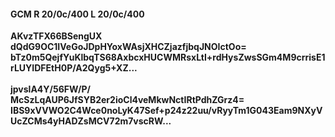#### GCM R 20/0c/400 L 20/0c/400
**AKvzTFX66BSengUX**<br/>**dQdG9OC1IVeGoJDpHYoxWAsjXHCZjazfjbqJNOIctOo=**<br/>**bTz0m5QejfYuKlbqTS68AxbcxHUCWMRsxLtI+rdHysZwsSGm4M9crrisE1rLUYIDFEtH0P/A2Qyg5+XZ...**<br/><br/>
**jpvslA4Y/56FW/P/**<br/>**McSzLqAUP6JfSYB2er2ioCl4veMkwNctIRtPdhZGrz4=**<br/>**IBS9xVVWO2C4Wce0noLyK47Sef+p24z22uu/vRyyTm1G043Eam9NXyVUcZCMs4yHADZsMCV72m7vscRW...**